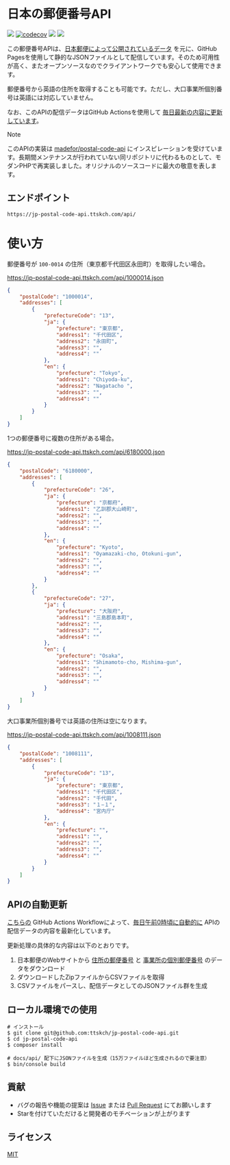 # 日本の郵便番号API

[![](https://github.com/ttskch/jp-postal-code-api/actions/workflows/ci.yaml/badge.svg?branch=main)](https://github.com/ttskch/jp-postal-code-api/actions/workflows/ci.yaml?query=branch:main)
[![codecov](https://codecov.io/gh/ttskch/jp-postal-code-api/graph/badge.svg?token=68Rpm1PpUr)](https://codecov.io/gh/ttskch/jp-postal-code-api)
[![](https://github.com/ttskch/jp-postal-code-api/actions/workflows/cron.yaml/badge.svg?branch=main)](https://github.com/ttskch/jp-postal-code-api/actions/workflows/cron.yaml?query=branch:main)
[![](https://github.com/ttskch/jp-postal-code-api/actions/workflows/pages/pages-build-deployment/badge.svg?branch=main)](https://github.com/ttskch/jp-postal-code-api/actions/workflows/pages/pages-build-deployment?query=branch:main)

この郵便番号APIは、[日本郵便によって公開されているデータ](https://www.post.japanpost.jp/zipcode/download.html) を元に、GitHub Pagesを使用して静的なJSONファイルとして配信しています。そのため可用性が高く、またオープンソースなのでクライアントワークでも安心して使用できます。

郵便番号から英語の住所を取得することも可能です。ただし、大口事業所個別番号は英語には対応していません。

なお、このAPIの配信データはGitHub Actionsを使用して [毎日最新の内容に更新しています](https://github.com/ttskch/jp-postal-code-api/actions/workflows/cron.yaml?query=branch:main)。

> [!NOTE]
> このAPIの実装は [madefor/postal-code-api](https://github.com/madefor/postal-code-api) にインスピレーションを受けています。長期間メンテナンスが行われていない同リポジトリに代わるものとして、モダンPHPで再実装しました。オリジナルのソースコードに最大の敬意を表します。

## エンドポイント

```
https://jp-postal-code-api.ttskch.com/api/
```

# 使い方

郵便番号が `100-0014` の住所（東京都千代田区永田町）を取得したい場合。

https://jp-postal-code-api.ttskch.com/api/1000014.json

```json
{
    "postalCode": "1000014",
    "addresses": [
        {
            "prefectureCode": "13",
            "ja": {
                "prefecture": "東京都",
                "address1": "千代田区",
                "address2": "永田町",
                "address3": "",
                "address4": ""
            },
            "en": {
                "prefecture": "Tokyo",
                "address1": "Chiyoda-ku",
                "address2": "Nagatacho ",
                "address3": "",
                "address4": ""
            }
        }
    ]
}
```

1つの郵便番号に複数の住所がある場合。

https://jp-postal-code-api.ttskch.com/api/6180000.json

```json
{
    "postalCode": "6180000",
    "addresses": [
        {
            "prefectureCode": "26",
            "ja": {
                "prefecture": "京都府",
                "address1": "乙訓郡大山崎町",
                "address2": "",
                "address3": "",
                "address4": ""
            },
            "en": {
                "prefecture": "Kyoto",
                "address1": "Oyamazaki-cho, Otokuni-gun",
                "address2": "",
                "address3": "",
                "address4": ""
            }
        },
        {
            "prefectureCode": "27",
            "ja": {
                "prefecture": "大阪府",
                "address1": "三島郡島本町",
                "address2": "",
                "address3": "",
                "address4": ""
            },
            "en": {
                "prefecture": "Osaka",
                "address1": "Shimamoto-cho, Mishima-gun",
                "address2": "",
                "address3": "",
                "address4": ""
            }
        }
    ]
}
```

大口事業所個別番号では英語の住所は空になります。

https://jp-postal-code-api.ttskch.com/api/1008111.json

```json
{
    "postalCode": "1008111",
    "addresses": [
        {
            "prefectureCode": "13",
            "ja": {
                "prefecture": "東京都",
                "address1": "千代田区",
                "address2": "千代田",
                "address3": "１−１",
                "address4": "宮内庁"
            },
            "en": {
                "prefecture": "",
                "address1": "",
                "address2": "",
                "address3": "",
                "address4": ""
            }
        }
    ]
}
```

## APIの自動更新

[こちらの](.github/workflows/cron.yaml) GitHub Actions Workflowによって、[毎日午前0時頃に自動的に](https://github.com/ttskch/jp-postal-code-api/actions/workflows/cron.yaml?query=branch:main) APIの配信データの内容を最新化しています。

更新処理の具体的な内容は以下のとおりです。

1. 日本郵便のWebサイトから [住所の郵便番号](https://www.post.japanpost.jp/zipcode/dl/roman-zip.html) と [事業所の個別郵便番号](https://www.post.japanpost.jp/zipcode/dl/jigyosyo/index-zip.html) のデータをダウンロード
2. ダウンロードしたZipファイルからCSVファイルを取得
3. CSVファイルをパースし、配信データとしてのJSONファイル群を生成

## ローカル環境での使用

```shell
# インストール
$ git clone git@github.com:ttskch/jp-postal-code-api.git
$ cd jp-postal-code-api
$ composer install
```

```shell
# docs/api/ 配下にJSONファイルを生成（15万ファイルほど生成されるので要注意）
$ bin/console build
```

## 貢献

* バグの報告や機能の提案は [Issue](https://github.com/ttskch/jp-postal-code-api/issues) または [Pull Request](https://github.com/ttskch/jp-postal-code-api/pulls) にてお願いします
* Starを付けていただけると開発者のモチベーションが上がります

## ライセンス

[MIT](LICENSE)
